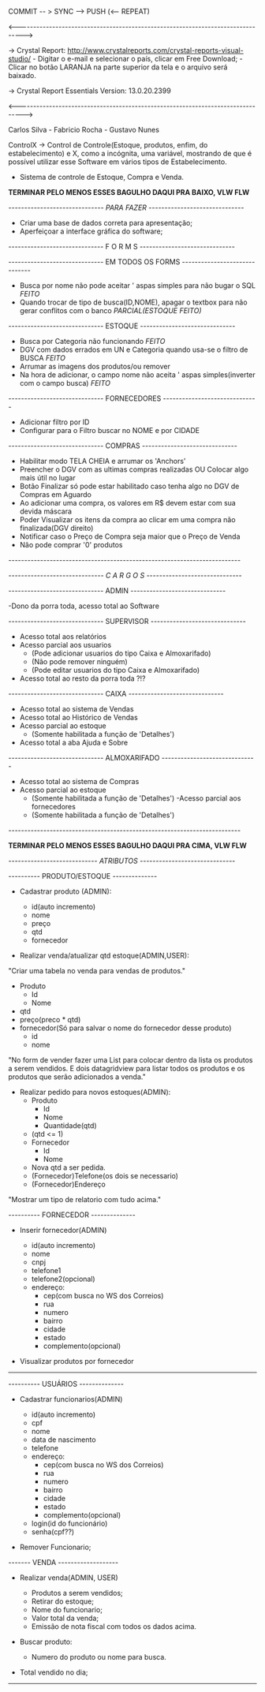 COMMIT -- >  SYNC -->  PUSH (<-- REPEAT)

<-------------------------------------------------------------------------------->

 -> Crystal Report: http://www.crystalreports.com/crystal-reports-visual-studio/
      - Digitar o e-mail e selecionar o país, clicar em Free Download;
      - Clicar no botão LARANJA na parte superior da tela e o arquivo será baixado.

 -> Crystal Report Essentials Version: 13.0.20.2399

<-------------------------------------------------------------------------------->

Carlos Silva  - Fabricio Rocha - Gustavo Nunes

ControlX -> Control de Controle(Estoque, produtos, enfim, do estabelecimento) e X, como a incógnita, uma variável,
mostrando de que é possível utilizar esse Software em vários tipos de Estabelecimento.

- Sistema de controle de Estoque, Compra e Venda.

****TERMINAR PELO MENOS ESSES BAGULHO DAQUI PRA BAIXO, VLW FLW**** 


*------------------------------ PARA FAZER ------------------------------*

 - Criar uma base de dados correta para apresentação;
 - Aperfeiçoar a interface gráfica do software;

------------------------------ F O R M S ------------------------------


------------------------------ EM TODOS OS FORMS ------------------------------

- Busca por nome não pode aceitar ' aspas simples para não bugar o SQL *FEITO*
- Quando trocar de tipo de busca(ID,NOME), apagar o textbox para não gerar conflitos com o banco *PARCIAL(ESTOQUE FEITO)*

------------------------------  ESTOQUE ------------------------------

- Busca por Categoria não funcionando *FEITO*
- DGV com dados errados em UN e Categoria quando usa-se o filtro de BUSCA *FEITO*
- Arrumar as imagens dos produtos/ou remover
- Na hora de adicionar, o campo nome não aceita ' aspas simples(inverter com o campo busca) *FEITO*

------------------------------ FORNECEDORES ------------------------------

  - Adicionar filtro por ID
  - Configurar para o Filtro buscar no NOME e por CIDADE

------------------------------ COMPRAS ------------------------------

  - Habilitar modo TELA CHEIA e arrumar os 'Anchors'
  - Preencher o DGV com as ultimas compras realizadas OU Colocar algo mais útil no lugar
  - Botão Finalizar só pode estar habilitado caso tenha algo no DGV de Compras em Aguardo
  - Ao adicionar uma compra, os valores em R$ devem estar com sua devida máscara
  - Poder Visualizar os itens da compra ao clicar em uma compra não finalizada(DGV direito)
  - Notificar caso o Preço de Compra seja maior que o Preço de Venda
  - Não pode comprar '0' produtos

*-------------------------------------------------------------------------*

*------------------------------ C A R G O S ------------------------------*

------------------------------ ADMIN ------------------------------

  -Dono da porra toda, acesso total ao Software

------------------------------ SUPERVISOR ------------------------------

  - Acesso total aos relatórios
  - Acesso parcial aos usuarios
	- (Pode adicionar usuarios do tipo Caixa e Almoxarifado)
	- (Não pode remover ninguém)
	- (Pode editar usuarios do tipo Caixa e Almoxarifado)
  - Acesso total ao resto da porra toda ?!?

------------------------------ CAIXA ------------------------------

  - Acesso total ao sistema de Vendas
  - Acesso total ao Histórico de Vendas
  - Acesso parcial ao estoque
	- (Somente habilitada a função de 'Detalhes')
  - Acesso total a aba Ajuda e Sobre

------------------------------ ALMOXARIFADO ------------------------------

  - Acesso total ao sistema de Compras
  - Acesso parcial ao estoque
	- (Somente habilitada a função de 'Detalhes')
  -Acesso parcial aos fornecedores
	- (Somente habilitada a função de 'Detalhes')

*-------------------------------------------------------------------------*


****TERMINAR PELO MENOS ESSES BAGULHO DAQUI PRA CIMA, VLW FLW****     


*---------------------------- ATRIBUTOS ------------------------------*

---------- PRODUTO/ESTOQUE --------------

- Cadastrar produto (ADMIN):
  - id(auto incremento)
  - nome
  - preço
  - qtd
  - fornecedor

- Realizar venda/atualizar qtd estoque(ADMIN,USER):


"Criar uma tabela no venda para vendas de produtos."
  - Produto
    - Id
    - Nome
  - qtd
  - preço(preco * qtd)
  - fornecedor(Só para salvar o nome do fornecedor desse produto)
      - id
      - nome

"No form de vender fazer uma List<Produtos> para colocar dentro da lista os produtos
  a serem vendidos. E dois datagridview para listar todos os produtos e os produtos
  que serão adicionados a venda."
  
- Realizar pedido para novos estoques(ADMIN):
  - Produto
    - Id
    - Nome
    - Quantidade(qtd)
  - (qtd <= 1)
  - Fornecedor
    - Id
    - Nome
  - Nova qtd a ser pedida.
  - (Fornecedor)Telefone(os dois se necessario)
  - (Fornecedor)Endereço
  
  
"Mostrar um tipo de relatorio com tudo acima."
  
---------- FORNECEDOR --------------

- Inserir fornecedor(ADMIN)
  - id(auto incremento)
  - nome
  - cnpj
  - telefone1
  - telefone2(opcional)
  - endereço:
    - cep(com busca no WS dos Correios)
    - rua
    - numero
    - bairro
    - cidade
    - estado
    - complemento(opcional)
    
- Visualizar produtos por fornecedor
  
---------------------------------

---------- USUÁRIOS -------------- 

- Cadastrar funcionarios(ADMIN)
  - id(auto incremento)
  - cpf
  - nome
  - data de nascimento
  - telefone
  - endereço:
    - cep(com busca no WS dos Correios)
    - rua
    - numero
    - bairro
    - cidade
    - estado
    - complemento(opcional)
  - login(id do funcionário)
  - senha(cpf??)
  
- Remover Funcionario;

------- VENDA -------------------

- Realizar venda(ADMIN, USER)
  - Produtos a serem vendidos;
  - Retirar do estoque;
  - Nome do funcionario;
  - Valor total da venda;
  - Emissão de nota fiscal com todos os dados acima.
  
- Buscar produto:
  - Numero do produto ou nome para busca.
  
- Total vendido no dia;
----------------------------------


